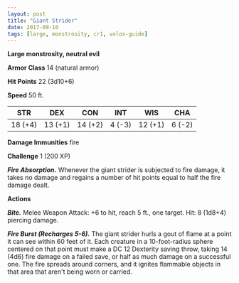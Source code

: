 ```yaml
---
layout: post
title: "Giant Strider"
date: 2017-09-10
tags: [large, monstrosity, cr1, volos-guide]
---
```


**Large monstrosity, neutral evil**

**Armor Class** 14 (natural armor)

**Hit Points** 22 (3d10+6)

**Speed** 50 ft.

|   STR   |   DEX   |   CON   |   INT   |   WIS   |   CHA   |
|:-----:|:-----:|:-----:|:-----:|:-----:|:-----:|
| 18 (+4) | 13 (+1) | 14 (+2) | 4 (-3) | 12 (+1) | 6 (-2) |

**Damage Immunities** fire

**Challenge** 1 (200 XP)

***Fire Absorption.*** Whenever the giant strider is subjected to fire damage, it takes no damage and regains a number of hit points equal to half the fire damage dealt.

**Actions**

***Bite.*** Melee Weapon Attack: +6 to hit, reach 5 ft., one target. Hit: 8 (1d8+4) piercing damage.

***Fire Burst (Recharges 5-6).*** The giant strider hurls a gout of flame at a point it can see within 60 feet of it. Each creature in a 10-foot-radius sphere centered on that point must make a DC 12 Dexterity saving throw, taking 14 (4d6) fire damage on a failed save, or half as much damage on a successful one. The fire spreads around corners, and it ignites flammable objects in that area that aren't being worn or carried.

